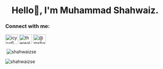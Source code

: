 <h1 align="center">Hello👋, I'm Muhammad Shahwaiz.</h1>
<h3 align="left">Connect with me:</h3>
<p align="left">
<a href="https://twitter.com/icycofi" target="blank"><img align="center" src="https://raw.githubusercontent.com/rahuldkjain/github-profile-readme-generator/master/src/images/icons/Social/twitter.svg" alt="icycofi" height="30" width="40" /></a>
<a href="https://instagram.com/therealshahwaiz" target="blank"><img align="center" src="https://raw.githubusercontent.com/rahuldkjain/github-profile-readme-generator/master/src/images/icons/Social/instagram.svg" alt="therealshahwaiz" height="30" width="40" /></a>
<a href="https://medium.com/@mshahwaiz12" target="blank"><img align="center" src="https://raw.githubusercontent.com/rahuldkjain/github-profile-readme-generator/master/src/images/icons/Social/medium.svg" alt="@mshahwaiz12" height="30" width="40" /></a>
</p>

<p>&nbsp;<img align="center" src="https://github-readme-stats.vercel.app/api?username=shahwaizse&show_icons=true&theme=dark&locale=en" alt="shahwaizse" /></p>

<p><img align="center" src="https://github-readme-streak-stats.herokuapp.com/?user=shahwaizse&theme=dark" alt="shahwaizse" /></p>
